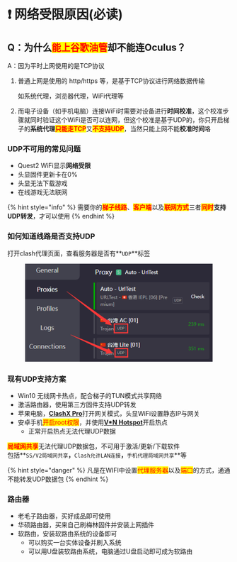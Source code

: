 # ❗ 网络受限原因(必读)

## Q：为什么<mark style="color:red;">能上谷歌油管</mark>却不能连Oculus？

A：因为平时上网使用的是TCP协议

1.  普通上网是使用的 http/https 等，是基于TCP协议进行网络数据传输

    如系统代理，浏览器代理，WiFi代理等
2. 而电子设备（如手机电脑）连接WiFi时需要对设备进行**时间校准**，这个校准步骤就同时验证这个WiFi是否可以连网，但这个校准是基于UDP的，你只开启梯子的**系统代理**<mark style="color:red;">**只能走TCP**</mark>又<mark style="color:red;">**不支持UDP**</mark>，当然只能上网不能**校准时间**咯

### UDP不可用的常见问题

* Quest2 WiFi显示**网络受限**
* 头显固件更新卡在0%
* 头显无法下载游戏
* 在线游戏无法联网

{% hint style="info" %}
需要你的<mark style="color:red;">**梯子线路**</mark>、<mark style="color:red;">**客户端**</mark>以及<mark style="color:red;">**联网方式**</mark>三者<mark style="color:red;">**同时**</mark>**支持UDP转发**，才可以使用
{% endhint %}

### 如何知道线路是否支持UDP

打开clash代理页面，查看服务器是否有**`UDP`**标签

<div align="left">

<figure><img src="../.gitbook/assets/clash_udp.png" alt=""><figcaption></figcaption></figure>

</div>

### 现有UDP支持方案

* Win10 无线网卡热点，配合梯子的TUN模式共享网络
* 激活路由器，使用第三方固件支持UDP转发
* 苹果电脑，[**ClashX Pro**](https://install.appcenter.ms/users/clashx/apps/clashx-pro/distribution\_groups/public)打开网关模式，头显WiFi设置静态IP与网关
* 安卓手机<mark style="color:red;">开启root权限</mark>，并使用[**V\*N Hotspot**](https://apkpure.com/vpn-hotspot/be.mygod.vpnhotspot)开启热点
  * 正常开启热点无法代理UDP数据

<mark style="color:red;">**局域网共享**</mark>无法代理UDP数据包，不可用于激活/更新/下载软件\
包括**`SS/V2局域网共享`**，**`Clash允许LAN连接`**，**`手机代理局域网共享`**等

{% hint style="danger" %}
凡是在WIFI中设置<mark style="color:red;">代理服务器</mark>以及<mark style="color:red;">端口</mark>的方式，通通不能转发UDP数据包
{% endhint %}

### 路由器

* 老毛子路由器，买好成品即可使用
* 华硕路由器，买来自己刷梅林固件并安装上网插件
* 软路由，安装软路由系统的设备即可
  * 可以购买一台实体设备并刷入系统
  * 可以用U盘装软路由系统，电脑通过U盘启动即可成为软路由
